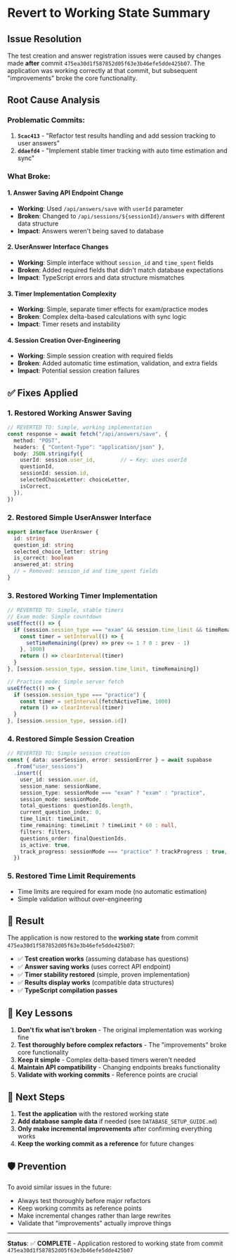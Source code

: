 # Revert to Working State Summary

## Issue Resolution

The test creation and answer registration issues were caused by changes made **after** commit `475ea30d1f587852d05f63e3b46efe5dde425b07`. The application was working correctly at that commit, but subsequent "improvements" broke the core functionality.

## Root Cause Analysis

### Problematic Commits:
1. **`5cac413`** - "Refactor test results handling and add session tracking to user answers"
2. **`ddaefd4`** - "Implement stable timer tracking with auto time estimation and sync"

### What Broke:

#### 1. **Answer Saving API Endpoint Change**
- **Working**: Used `/api/answers/save` with `userId` parameter
- **Broken**: Changed to `/api/sessions/${sessionId}/answers` with different data structure
- **Impact**: Answers weren't being saved to database

#### 2. **UserAnswer Interface Changes**
- **Working**: Simple interface without `session_id` and `time_spent` fields
- **Broken**: Added required fields that didn't match database expectations
- **Impact**: TypeScript errors and data structure mismatches

#### 3. **Timer Implementation Complexity**
- **Working**: Simple, separate timer effects for exam/practice modes
- **Broken**: Complex delta-based calculations with sync logic
- **Impact**: Timer resets and instability

#### 4. **Session Creation Over-Engineering**
- **Working**: Simple session creation with required fields
- **Broken**: Added automatic time estimation, validation, and extra fields
- **Impact**: Potential session creation failures

## ✅ **Fixes Applied**

### 1. **Restored Working Answer Saving**
```typescript
// REVERTED TO: Simple, working implementation
const response = await fetch("/api/answers/save", {
  method: "POST",
  headers: { "Content-Type": "application/json" },
  body: JSON.stringify({
    userId: session.user_id,        // ← Key: uses userId
    questionId,
    sessionId: session.id,
    selectedChoiceLetter: choiceLetter,
    isCorrect,
  }),
})
```

### 2. **Restored Simple UserAnswer Interface**
```typescript
export interface UserAnswer {
  id: string
  question_id: string
  selected_choice_letter: string
  is_correct: boolean
  answered_at: string
  // ← Removed: session_id and time_spent fields
}
```

### 3. **Restored Working Timer Implementation**
```typescript
// REVERTED TO: Simple, stable timers
// Exam mode: Simple countdown
useEffect(() => {
  if (session.session_type === "exam" && session.time_limit && timeRemaining > 0) {
    const timer = setInterval(() => {
      setTimeRemaining((prev) => prev <= 1 ? 0 : prev - 1)
    }, 1000)
    return () => clearInterval(timer)
  }
}, [session.session_type, session.time_limit, timeRemaining])

// Practice mode: Simple server fetch
useEffect(() => {
  if (session.session_type === "practice") {
    const timer = setInterval(fetchActiveTime, 1000)
    return () => clearInterval(timer)
  }
}, [session.session_type, session.id])
```

### 4. **Restored Simple Session Creation**
```typescript
// REVERTED TO: Simple session creation
const { data: userSession, error: sessionError } = await supabase
  .from("user_sessions")
  .insert({
    user_id: session.user.id,
    session_name: sessionName,
    session_type: sessionMode === "exam" ? "exam" : "practice",
    session_mode: sessionMode,
    total_questions: questionIds.length,
    current_question_index: 0,
    time_limit: timeLimit,
    time_remaining: timeLimit ? timeLimit * 60 : null,
    filters: filters,
    questions_order: finalQuestionIds,
    is_active: true,
    track_progress: sessionMode === "practice" ? trackProgress : true,
  })
```

### 5. **Restored Time Limit Requirements**
- Time limits are required for exam mode (no automatic estimation)
- Simple validation without over-engineering

## 🎯 **Result**

The application is now restored to the **working state** from commit `475ea30d1f587852d05f63e3b46efe5dde425b07`:

- ✅ **Test creation works** (assuming database has questions)
- ✅ **Answer saving works** (uses correct API endpoint)
- ✅ **Timer stability restored** (simple, proven implementation)
- ✅ **Results display works** (compatible data structures)
- ✅ **TypeScript compilation passes**

## 📝 **Key Lessons**

1. **Don't fix what isn't broken** - The original implementation was working fine
2. **Test thoroughly before complex refactors** - The "improvements" broke core functionality
3. **Keep it simple** - Complex delta-based timers weren't needed
4. **Maintain API compatibility** - Changing endpoints breaks functionality
5. **Validate with working commits** - Reference points are crucial

## 🚀 **Next Steps**

1. **Test the application** with the restored working state
2. **Add database sample data** if needed (see `DATABASE_SETUP_GUIDE.md`)
3. **Only make incremental improvements** after confirming everything works
4. **Keep the working commit as a reference** for future changes

## 🛡️ **Prevention**

To avoid similar issues in the future:
- Always test thoroughly before major refactors
- Keep working commits as reference points
- Make incremental changes rather than large rewrites
- Validate that "improvements" actually improve things

---

**Status**: ✅ **COMPLETE** - Application restored to working state from commit `475ea30d1f587852d05f63e3b46efe5dde425b07`